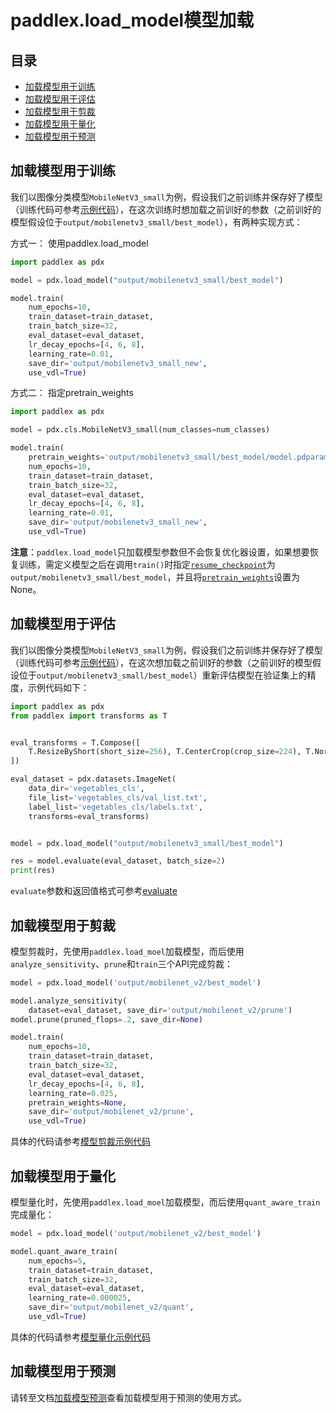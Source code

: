# paddlex.load_model模型加载

## 目录

* [加载模型用于训练](#1)
* [加载模型用于评估](#2)
* [加载模型用于剪裁](#3)
* [加载模型用于量化](#4)
* [加载模型用于预测](#5)

## <h2 id="1">加载模型用于训练</h2>

我们以图像分类模型`MobileNetV3_small`为例，假设我们之前训练并保存好了模型（训练代码可参考[示例代码](../../../tutorials/train/image_classification/mobilenetv3_small.py)），在这次训练时想加载之前训好的参数（之前训好的模型假设位于`output/mobilenetv3_small/best_model`），有两种实现方式：

方式一： 使用paddlex.load_model

```python
import paddlex as pdx

model = pdx.load_model("output/mobilenetv3_small/best_model")

model.train(
    num_epochs=10,
    train_dataset=train_dataset,
    train_batch_size=32,
    eval_dataset=eval_dataset,
    lr_decay_epochs=[4, 6, 8],
    learning_rate=0.01,
    save_dir='output/mobilenetv3_small_new',
    use_vdl=True)
```

方式二： 指定pretrain_weights

```python
import paddlex as pdx

model = pdx.cls.MobileNetV3_small(num_classes=num_classes)

model.train(
    pretrain_weights='output/mobilenetv3_small/best_model/model.pdparams',
    num_epochs=10,
    train_dataset=train_dataset,
    train_batch_size=32,
    eval_dataset=eval_dataset,
    lr_decay_epochs=[4, 6, 8],
    learning_rate=0.01,
    save_dir='output/mobilenetv3_small_new',
    use_vdl=True)
```

**注意**：`paddlex.load_model`只加载模型参数但不会恢复优化器设置，如果想要恢复训练，需定义模型之后在调用`train()`时指定[`resume_checkpoint`](./classification.md#train)为`output/mobilenetv3_small/best_model`，并且将[`pretrain_weights`](./classification.md#train)设置为None。

## <h2 id="2">加载模型用于评估</h2>

我们以图像分类模型`MobileNetV3_small`为例，假设我们之前训练并保存好了模型（训练代码可参考[示例代码](../../../tutorials/train/image_classification/mobilenetv3_small.py)），在这次想加载之前训好的参数（之前训好的模型假设位于`output/mobilenetv3_small/best_model`）重新评估模型在验证集上的精度，示例代码如下：

```python
import paddlex as pdx
from paddlex import transforms as T


eval_transforms = T.Compose([
    T.ResizeByShort(short_size=256), T.CenterCrop(crop_size=224), T.Normalize()
])

eval_dataset = pdx.datasets.ImageNet(
    data_dir='vegetables_cls',
    file_list='vegetables_cls/val_list.txt',
    label_list='vegetables_cls/labels.txt',
    transforms=eval_transforms)


model = pdx.load_model("output/mobilenetv3_small/best_model")

res = model.evaluate(eval_dataset, batch_size=2)
print(res)
```

`evaluate`参数和返回值格式可参考[evaluate](./classification.md#evaluate)

## <h2 id="3">加载模型用于剪裁</h2>

模型剪裁时，先使用`paddlex.load_moel`加载模型，而后使用`analyze_sensitivity`、`prune`和`train`三个API完成剪裁：
```python
model = pdx.load_model('output/mobilenet_v2/best_model')

model.analyze_sensitivity(
    dataset=eval_dataset, save_dir='output/mobilenet_v2/prune')
model.prune(pruned_flops=.2, save_dir=None)

model.train(
    num_epochs=10,
    train_dataset=train_dataset,
    train_batch_size=32,
    eval_dataset=eval_dataset,
    lr_decay_epochs=[4, 6, 8],
    learning_rate=0.025,
    pretrain_weights=None,
    save_dir='output/mobilenet_v2/prune',
    use_vdl=True)

```
具体的代码请参考[模型剪裁示例代码](../../../tutorials/slim/prune/image_classification/)

## <h2 id="4">加载模型用于量化</h2>

模型量化时，先使用`paddlex.load_moel`加载模型，而后使用`quant_aware_train`完成量化：

```python
model = pdx.load_model('output/mobilenet_v2/best_model')

model.quant_aware_train(
    num_epochs=5,
    train_dataset=train_dataset,
    train_batch_size=32,
    eval_dataset=eval_dataset,
    learning_rate=0.000025,
    save_dir='output/mobilenet_v2/quant',
    use_vdl=True)
```

具体的代码请参考[模型量化示例代码](../../../tutorials/slim/quantize/)

## <h2 id="5">加载模型用于预测</h2>

请转至文档[加载模型预测](../prediction.md)查看加载模型用于预测的使用方式。
